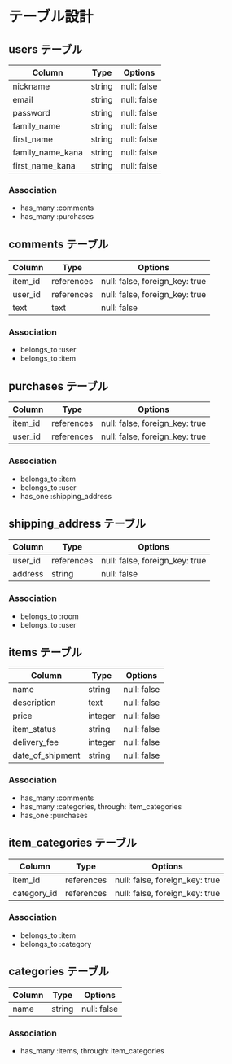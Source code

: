 # テーブル設計

## users テーブル

| Column          | Type   | Options     |
| --------------- | ------ | ----------- |
| nickname        | string | null: false |
| email           | string | null: false |
| password        | string | null: false |
| family_name     | string | null: false |
| first_name      | string | null: false |
| family_name_kana| string | null: false |
| first_name_kana | string | null: false |

### Association

- has_many :comments
- has_many :purchases

## comments テーブル

| Column    | Type       | Options                        |
| --------- | ---------- | ------------------------------ |
| item_id   | references | null: false, foreign_key: true |
| user_id   | references | null: false, foreign_key: true |
| text      | text       | null: false                    |

### Association

- belongs_to :user
- belongs_to :item

## purchases テーブル

| Column    | Type       | Options                        |
| --------- | ---------- | ------------------------------ |
| item_id   | references | null: false, foreign_key: true |
| user_id   | references | null: false, foreign_key: true |

### Association

- belongs_to :item
- belongs_to :user
- has_one    :shipping_address

## shipping_address テーブル

| Column  | Type       | Options                        |
| ------- | ---------- | ------------------------------ |
| user_id | references | null: false, foreign_key: true |
| address | string     | null: false                    |

### Association

- belongs_to :room
- belongs_to :user

## items テーブル

| Column           | Type    | Options     |
| ---------------  | ------  | ----------- |
| name             | string  | null: false |
| description      | text    | null: false |
| price            | integer | null: false |
| item_status      | string  | null: false |
| delivery_fee     | integer | null: false |
| date_of_shipment | string  | null: false |

### Association

- has_many   :comments
- has_many   :categories, through: item_categories
- has_one    :purchases

## item_categories テーブル

| Column        | Type       | Options                        |
| ------------- | ---------- | ------------------------------ |
| item_id       | references | null: false, foreign_key: true |
| category_id   | references | null: false, foreign_key: true |

### Association

- belongs_to :item
- belongs_to :category

## categories テーブル

| Column           | Type    | Options     |
| ---------------  | ------  | ----------- |
| name             | string  | null: false |


### Association

- has_many   :items, through: item_categories